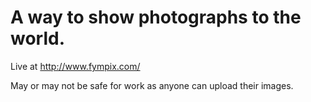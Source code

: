 # A way to show photographs to the world.

Live at http://www.fympix.com/

May or may not be safe for work as anyone can upload their images.
